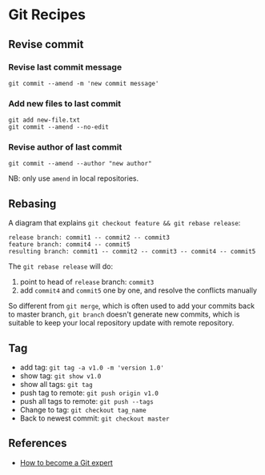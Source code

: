 
# Git Recipes

## Revise commit
### Revise last commit message

```
git commit --amend -m 'new commit message'
```

### Add new files to last commit

```
git add new-file.txt
git commit --amend --no-edit
```

### Revise author of last commit

```
git commit --amend --author "new author"
```

NB: only use `amend` in local repositories.


## Rebasing

A diagram that explains `git checkout feature && git rebase release`:

```
release branch: commit1 -- commit2 -- commit3
feature branch: commit4 -- commit5
resulting branch: commit1 -- commit2 -- commit3 -- commit4 -- commit5
```

The `git rebase release` will do:

  1. point to head of `release` branch: `commit3`
  2. add `commit4` and `commit5` one by one, and resolve the conflicts manually
  
So different from `git merge`, which is often used to add your commits back to master branch, `git branch` doesn't generate new commits, which is suitable to keep your local repository update with remote repository.


## Tag

  * add tag: `git tag -a v1.0 -m 'version 1.0'`
  * show tag: `git show v1.0`
  * show all tags: `git tag`
  * push tag to remote: `git push origin v1.0`
  * push all tags to remote: `git push --tags`
  * Change to tag: `git checkout tag_name`
  * Back to newest commit: `git checkout master`

## References

  * [How to become a Git expert](https://medium.freecodecamp.org/how-to-become-a-git-expert-e7c38bf54826)
